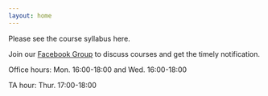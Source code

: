 ```yaml
---
layout: home
---
```


Please see the course syllabus here.

Join our [Facebook Group](https://www.facebook.com/groups/751826324288500) to discuss courses and get the timely notification.

Office hours: Mon. 16:00-18:00 and Wed. 16:00-18:00

TA hour: Thur. 17:00-18:00


